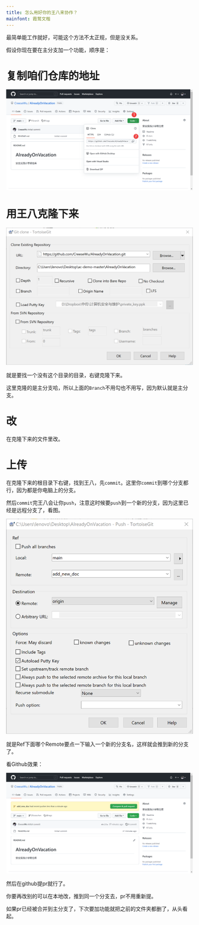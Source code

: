 ```yaml
---
title: 怎么用好你的王八来协作？
mainfont: 霞鹜文楷
---
```


最简单能工作就好，可能这个方法不太正规，但是没关系。

假设你现在要在主分支加一个功能，顺序是：

# 复制咱们仓库的地址

![copy_git_link.png](img/copy_git_link.png)

# 用王八克隆下来

![use_wangba_to_clone.png](img/use_wangba_to_clone.png)

就是要找一个没有这个目录的目录，右键克隆下来。

这里克隆的是主分支哈，所以上面的`Branch`不用勾也不用写，因为默认就是主分支。

# 改

在克隆下来的文件里改。

# 上传

在克隆下来的根目录下右键，找到王八，先`commit`。这里你`commit`到哪个分支都行，因为都是你电脑上的分支。

然后`commit`完王八会让你`push`，注意这时候要`push`到一个新的分支，因为这里已经是远程分支了，看图。

![set_new_branch.png](img/set_new_branch.png "set_new_branch.png")

就是Ref下面哪个Remote要点一下输入一个新的分支名，这样就会推到新的分支了。

看Github效果：

![github_new_branch.png](img/github_new_branch.png)

然后在github提pr就行了。

你要再改别的可以在本地改，推到同一个分支去，pr不用重新提。

如果pr已经被合并到主分支了，下次要加功能就把之前的文件夹都删了，从头看起。